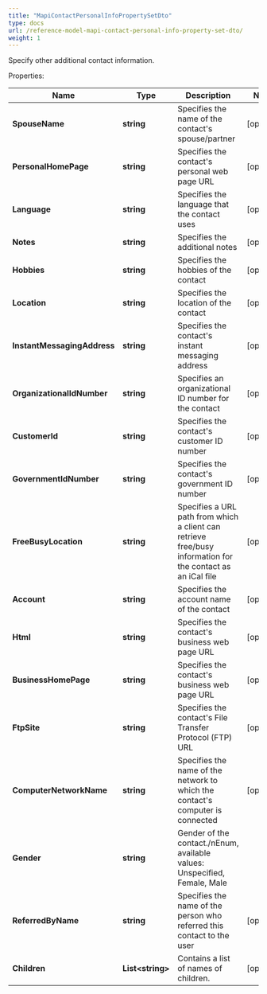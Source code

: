 ```yaml
---
title: "MapiContactPersonalInfoPropertySetDto"
type: docs
url: /reference-model-mapi-contact-personal-info-property-set-dto/
weight: 1
---
```

Specify other additional contact information.             

Properties:

Name | Type | Description | Notes
---- | ---- | ----------- | -----
**SpouseName** | **string** | Specifies the name of the contact&#39;s spouse/partner              | [optional] 
**PersonalHomePage** | **string** | Specifies the contact&#39;s personal web page URL              | [optional] 
**Language** | **string** | Specifies the language that the contact uses              | [optional] 
**Notes** | **string** | Specifies the additional notes              | [optional] 
**Hobbies** | **string** | Specifies the hobbies of the contact              | [optional] 
**Location** | **string** | Specifies the location of the contact              | [optional] 
**InstantMessagingAddress** | **string** | Specifies the contact&#39;s instant messaging address              | [optional] 
**OrganizationalIdNumber** | **string** | Specifies an organizational ID number for the contact              | [optional] 
**CustomerId** | **string** | Specifies the contact&#39;s customer ID number              | [optional] 
**GovernmentIdNumber** | **string** | Specifies the contact&#39;s government ID number              | [optional] 
**FreeBusyLocation** | **string** | Specifies a URL path from which a client can retrieve free/busy information for the contact as an iCal file              | [optional] 
**Account** | **string** | Specifies the account name of the contact              | [optional] 
**Html** | **string** | Specifies the contact&#39;s business web page URL              | [optional] 
**BusinessHomePage** | **string** | Specifies the contact&#39;s business web page URL              | [optional] 
**FtpSite** | **string** | Specifies the contact&#39;s File Transfer Protocol (FTP) URL              | [optional] 
**ComputerNetworkName** | **string** | Specifies the name of the network to which the contact&#39;s computer is connected              | [optional] 
**Gender** | **string** | Gender of the contact./nEnum, available values: Unspecified, Female, Male | 
**ReferredByName** | **string** | Specifies the name of the person who referred this contact to the user              | [optional] 
**Children** | **List&lt;string&gt;** | Contains a list of names of children.              | [optional] 


